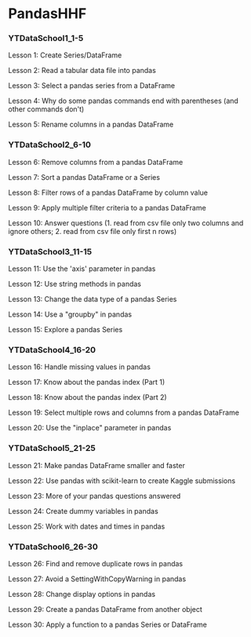 # PandasHHF

### YTDataSchool1_1-5
Lesson 1: Create Series/DataFrame

Lesson 2: Read a tabular data file into pandas

Lesson 3: Select a pandas series from a DataFrame

Lesson 4: Why do some pandas commands end with parentheses (and other commands don't)

Lesson 5: Rename columns in a pandas DataFrame


### YTDataSchool2_6-10
Lesson 6: Remove columns from a pandas DataFrame

Lesson 7: Sort a pandas DataFrame or a Series

Lesson 8: Filter rows of a pandas DataFrame by column value

Lesson 9: Apply multiple filter criteria to a pandas DataFrame

Lesson 10: Answer questions (1. read from csv file only two columns and ignore others; 2. read from csv file only first n rows)


### YTDataSchool3_11-15
Lesson 11: Use the 'axis' parameter in pandas

Lesson 12: Use string methods in pandas

Lesson 13: Change the data type of a pandas Series

Lesson 14: Use a "groupby" in pandas

Lesson 15: Explore a pandas Series


### YTDataSchool4_16-20
Lesson 16: Handle missing values in pandas

Lesson 17: Know about the pandas index (Part 1)

Lesson 18: Know about the pandas index (Part 2)

Lesson 19: Select multiple rows and columns from a pandas DataFrame

Lesson 20: Use the "inplace" parameter in pandas


### YTDataSchool5_21-25
Lesson 21: Make pandas DataFrame smaller and faster

Lesson 22: Use pandas with scikit-learn to create Kaggle submissions

Lesson 23: More of your pandas questions answered

Lesson 24: Create dummy variables in pandas

Lesson 25: Work with dates and times in pandas


### YTDataSchool6_26-30
Lesson 26: Find and remove duplicate rows in pandas

Lesson 27: Avoid a SettingWithCopyWarning in pandas

Lesson 28: Change display options in pandas

Lesson 29: Create a pandas DataFrame from another object

Lesson 30: Apply a function to a pandas Series or DataFrame
